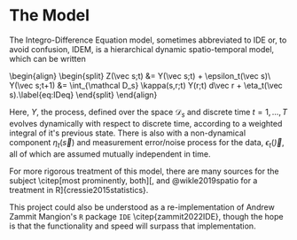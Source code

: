 # The Model

The Integro-Difference Equation model, sometimes abbreviated to IDE or, to avoid confusion, IDEM, is a hierarchical dynamic spatio-temporal model, which can be written

\begin{align}
\begin{split}
Z(\vec s;t) &= Y(\vec s;t) + \epsilon_t(\vec s)\\
Y(\vec s;t+1) &= \int_{\mathcal D_s} \kappa(s,r;t) Y(r;t) d\vec r + \eta_t(\vec s).\label{eq:IDeq}
\end{split}
\end{align}

Here, $Y$, the process, defined over the space $\mathcal D_s$ and discrete time $t=1, \dots, T$ evolves dynamically with respect to discrete time, according to a weighted integral of it's previous state. There is also with a non-dynamical component $\eta_t(\vec s)$ and measurement error/noise process for the data, $\epsilon_t(\vec)$, all of which are assumed mutually independent in time.

For more rigorous treatment of this model, there are many sources for the subject \citep[most prominently, both][, and @wikle2019spatio for a treatment in R]{cressie2015statistics}.

This project could also be understood as a re-implementation of Andrew Zammit Mangion's `R` package `IDE` \citep{zammit2022IDE}, though the hope is that the functionality and speed will surpass that implementation.
